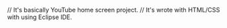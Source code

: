 // It's basically YouTube home screen project. 
// It's wrote with HTML/CSS with using Eclipse IDE.
